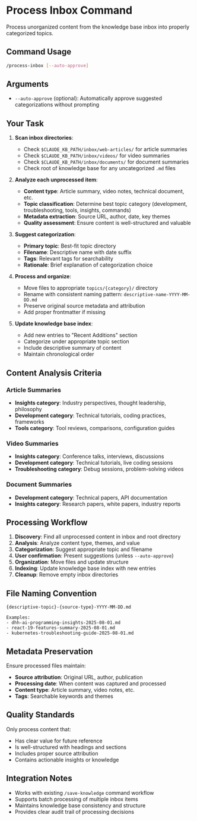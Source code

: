 # Process Inbox Command

Process unorganized content from the knowledge base inbox into properly
categorized topics.

## Command Usage

```bash
/process-inbox [--auto-approve]
```

## Arguments

- `--auto-approve` (optional): Automatically approve suggested
  categorizations without prompting

## Your Task

1. **Scan inbox directories**:
   - Check `$CLAUDE_KB_PATH/inbox/web-articles/` for article summaries
   - Check `$CLAUDE_KB_PATH/inbox/videos/` for video summaries
   - Check `$CLAUDE_KB_PATH/inbox/documents/` for document summaries
   - Check root of knowledge base for any uncategorized `.md` files

2. **Analyze each unprocessed item**:
   - **Content type**: Article summary, video notes, technical document, etc.
   - **Topic classification**: Determine best topic category (development,
     troubleshooting, tools, insights, commands)
   - **Metadata extraction**: Source URL, author, date, key themes
   - **Quality assessment**: Ensure content is well-structured and valuable

3. **Suggest categorization**:
   - **Primary topic**: Best-fit topic directory
   - **Filename**: Descriptive name with date suffix
   - **Tags**: Relevant tags for searchability
   - **Rationale**: Brief explanation of categorization choice

4. **Process and organize**:
   - Move files to appropriate `topics/{category}/` directory
   - Rename with consistent naming pattern: `descriptive-name-YYYY-MM-DD.md`
   - Preserve original source metadata and attribution
   - Add proper frontmatter if missing

5. **Update knowledge base index**:
   - Add new entries to "Recent Additions" section
   - Categorize under appropriate topic section
   - Include descriptive summary of content
   - Maintain chronological order

## Content Analysis Criteria

### Article Summaries

- **Insights category**: Industry perspectives, thought leadership, philosophy
- **Development category**: Technical tutorials, coding practices, frameworks
- **Tools category**: Tool reviews, comparisons, configuration guides

### Video Summaries

- **Insights category**: Conference talks, interviews, discussions
- **Development category**: Technical tutorials, live coding sessions
- **Troubleshooting category**: Debug sessions, problem-solving videos

### Document Summaries

- **Development category**: Technical papers, API documentation
- **Insights category**: Research papers, white papers, industry reports

## Processing Workflow

1. **Discovery**: Find all unprocessed content in inbox and root directory
2. **Analysis**: Analyze content type, themes, and value
3. **Categorization**: Suggest appropriate topic and filename
4. **User confirmation**: Present suggestions (unless `--auto-approve`)
5. **Organization**: Move files and update structure
6. **Indexing**: Update knowledge base index with new entries
7. **Cleanup**: Remove empty inbox directories

## File Naming Convention

```text
{descriptive-topic}-{source-type}-YYYY-MM-DD.md

Examples:
- dhh-ai-programming-insights-2025-08-01.md
- react-19-features-summary-2025-08-01.md
- kubernetes-troubleshooting-guide-2025-08-01.md
```

## Metadata Preservation

Ensure processed files maintain:

- **Source attribution**: Original URL, author, publication
- **Processing date**: When content was captured and processed
- **Content type**: Article summary, video notes, etc.
- **Tags**: Searchable keywords and themes

## Quality Standards

Only process content that:

- Has clear value for future reference
- Is well-structured with headings and sections
- Includes proper source attribution
- Contains actionable insights or knowledge

## Integration Notes

- Works with existing `/save-knowledge` command workflow
- Supports batch processing of multiple inbox items
- Maintains knowledge base consistency and structure
- Provides clear audit trail of processing decisions
